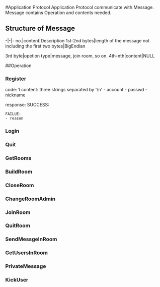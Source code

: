 #Application Protocol
Application Protocol communicate with Message. Message contains Operation and contents needed.

## Structure of Message
-|-|-
no.|content|Description
1st-2nd bytes|length of the message not including the first two bytes|BigEndian

3rd byte|opetion type|message, join room, so on.
4th-nth|content|NULL

##Operation

### Register
code:  1 
content:
    three strings separated by '\n'
    - account
    - passwd
    - nickname

response:
    SUCCESS: 
        

    FAILUE:
    - reason



### Login

### Quit

### GetRooms

### BuildRoom

### CloseRoom

### ChangeRoomAdmin

### JoinRoom

### QuitRoom

### SendMessgeInRoom

### GetUsersInRoom

### PrivateMessage

### KickUser

